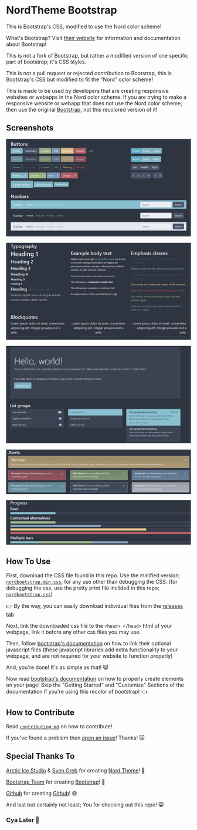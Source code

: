 # NordTheme Bootstrap
This is Bootstrap's CSS, modified to use the Nord color scheme!

What's Bootstrap? Visit [their website](https://getbootstrap.com/) for information and documentation about Bootstrap!

This is not a fork of Bootstrap, but rather a modified version of one specific part of bootstrap; it's CSS styles.

This is not a pull request or rejected contribution to Bootstrap, this is Bootstrap's CSS but modified to fit the "Nord" color scheme!

This is made to be used by developers that are creating responsive websites or webapps in the Nord color scheme. If you are trying to make a responsive website or webapp that does not use the Nord color scheme, then use the original [Bootstrap](https://getbootstrap.com/), not this recolored version of it!

## Screenshots
![Example Screenshot 1](screenshots/screenshot1.png)

![Example Screenshot 2](screenshots/screenshot2.png)

![Example Screenshot 3](screenshots/screenshot3.png)

![Example Screenshot 4](screenshots/screenshot4.png)

![Example Screenshot 5](screenshots/screenshot5.png)

## How To Use
First, download the CSS file found in this repo. Use the minified version; [`nordbootstrap.min.css`](./nordbootstrap.min.css), for any use other than debugging the CSS. (for debugging the css, use the pretty print file inclided in this repo; [`nordbootstrap.css`](./nordbootstrap.css))

👉 By the way, you can easily download individual files from the [releases tab](https://github.com/SaberTooth-Studios/NordTheme-Bootstrap/releases)

Next, link the downloaded css file to the `<head> </head>` html of your webpage, link it before any other css files you may use.

Then, follow [bootstrap's documentation](https://getbootstrap.com/docs/5.1/getting-started/javascript/) on how to link their optional javascript files (these javascript libraries add extra functionality to your webpage, and are not required for your website to function properly)

And, you're done! It's as simple as that! 😸

Now read [bootstrap's documentation](https://getbootstrap.com/docs/5.1/layout) on how to properly create elements on your page! Skip the "Getting Started" and "Customize" Sections of the documentation if you're using this recolor of bootstrap! 👈

## How to Contribute
Read [`contributing.md`](./contributing.md) on how to contribute!

If you've found a problem then [open an issue](https://github.com/SaberTooth-Studios/NordTheme-Bootstrap/issues)! Thanks! 😽

## Special Thanks To
[Arctic Ice Studio](https://github.com/arcticicestudio) & [Sven Greb](https://github.com/svengreb) for creating [Nord Theme](https://www.nordtheme.com/)! 🤩

[Bootstrap Team](https://getbootstrap.com/docs/5.1/about/team/) for creating [Bootstrap](https://getbootstrap.com/)! 🥰

[Github](https://github.com/github) for creating [Github](https://github.com/)! 😄

And last but certainly not least; You for checking out this repo! 😸

### Cya Later 👋
